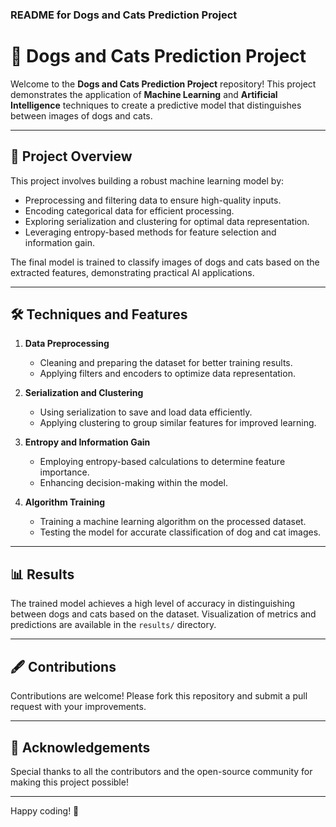 ### README for Dogs and Cats Prediction Project

# 🐾 Dogs and Cats Prediction Project  

Welcome to the **Dogs and Cats Prediction Project** repository! This project demonstrates the application of **Machine Learning** and **Artificial Intelligence** techniques to create a predictive model that distinguishes between images of dogs and cats.

---

## 🚀 Project Overview  

This project involves building a robust machine learning model by:  
- Preprocessing and filtering data to ensure high-quality inputs.  
- Encoding categorical data for efficient processing.  
- Exploring serialization and clustering for optimal data representation.  
- Leveraging entropy-based methods for feature selection and information gain.  

The final model is trained to classify images of dogs and cats based on the extracted features, demonstrating practical AI applications.  

---

## 🛠️ Techniques and Features  

1. **Data Preprocessing**  
   - Cleaning and preparing the dataset for better training results.  
   - Applying filters and encoders to optimize data representation.  

2. **Serialization and Clustering**  
   - Using serialization to save and load data efficiently.  
   - Applying clustering to group similar features for improved learning.  

3. **Entropy and Information Gain**  
   - Employing entropy-based calculations to determine feature importance.  
   - Enhancing decision-making within the model.

4. **Algorithm Training**  
   - Training a machine learning algorithm on the processed dataset.  
   - Testing the model for accurate classification of dog and cat images.  

---


## 📊 Results  

The trained model achieves a high level of accuracy in distinguishing between dogs and cats based on the dataset. Visualization of metrics and predictions are available in the `results/` directory.  

---

## 🖋️ Contributions  

Contributions are welcome! Please fork this repository and submit a pull request with your improvements.  

---

## 🤝 Acknowledgements  

Special thanks to all the contributors and the open-source community for making this project possible!  

---

Happy coding! 🚀
